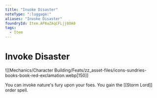 ```yaml
---
title: "Invoke Disaster"
noteType: ":luggage:"
aliases: "Invoke Disaster"
foundryId: Item.APAaZAqCFLjj8OA0
tags:
  - Item
---
```


# Invoke Disaster
![[Mechanics/Character Building/Feats/zz_asset-files/icons-sundries-books-book-red-exclamation.webp|150]]

You can invoke nature's fury upon your foes. You gain the [[Storm Lord]] order spell.
